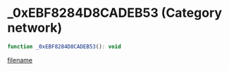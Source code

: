 # _0xEBF8284D8CADEB53 (Category network)

```js
function _0xEBF8284D8CADEB53(): void
```

[filename](_0xEBF8284D8CADEB53_m.md ':include')